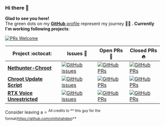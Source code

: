 ### Hi there 👋
**Glad to see you here!** <br> The green dots on my [**GitHub** profile](https://github.com/JakeFrostyYT?tab=repositories) represent my journey :running_man: **. Currently I'm working following projects**:

[![PRs Welcome](https://img.shields.io/badge/PRs-welcome-brightgreen.svg?style=flat&logo=github)](https://github.com/JakeFrostyYT)

|      Project :octocat:   |     Issues :bug:   | Open PRs :bell:  | Closed PRs :fire:  |
|-------------|-------------------|---|---|
| [**Nethunter-Chroot**](https://github.com/JakeFrostyYT/Nethunter-Chroot) | [![GitHub issues](https://img.shields.io/github/issues/JakeFrostyYT/Nethunter-Chroot?color=green&logo=github&style=flat)](https://github.com/JakeFrostyYT/Nethunter-Chroot/issues) | [![GitHub PRs](https://img.shields.io/github/issues-pr/JakeFrostyYT/Nethunter-Chroot?style=flat&logo=github)](https://github.com/JakeFrostyYT/Nethunter-Chroot/pulls)  | [![GitHub PRs](https://img.shields.io/github/issues-pr-closed/JakeFrostyYT/Nethunter-Chroot?style=flat&color=critical&logo=github)](https://github.com/JakeFrostyYT/Nethunter-Chroot/pulls?q=is%3Apr+is%3Aclosed)  |
| [**Chroot Update Script**](https://github.com/JakeFrostyYT/ChrootUpdateScript) | [![GitHub issues](https://img.shields.io/github/issues/JakeFrostyYT/ChrootUpdateScript?color=green&logo=github&style=flat)](https://github.com/JakeFrostyYT/ChrootUpdateScript/issues) | [![GitHub PRs](https://img.shields.io/github/issues-pr/JakeFrostyYT/ChrootUpdateScript?style=flat&logo=github)](https://github.com/JakeFrostyYT/ChrootUpdateScript/pulls)  | [![GitHub PRs](https://img.shields.io/github/issues-pr-closed/JakeFrostyYT/ChrootUpdateScript?style=flat&color=critical&logo=github)](https://github.com/JakeFrostyYT/ChrootUpdateScript/pulls?q=is%3Apr+is%3Aclosed)  |
| [**RTX Voice Unrestricted**](https://github.com/JakeFrostyYT/RTXVoiceUnrestricted) | [![GitHub issues](https://img.shields.io/github/issues/JakeFrostyYT/RTXVoiceUnrestricted?color=green&logo=github&style=flat)](https://github.com/JakeFrostyYT/RTXVoiceUnrestricted/issues) | [![GitHub PRs](https://img.shields.io/github/issues-pr/JakeFrostyYT/RTXVoiceUnrestricted?style=flat&logo=github)](https://github.com/JakeFrostyYT/RTXVoiceUnrestricted/pulls)  | [![GitHub PRs](https://img.shields.io/github/issues-pr-closed/JakeFrostyYT/RTXVoiceUnrestricted?style=flat&color=critical&logo=github)](https://github.com/JakeFrostyYT/RTXVoiceUnrestricted/pulls?q=is%3Apr+is%3Aclosed)  |
Consider leaving a :star:
<sup>All credits to ** this guy for the format(https://github.com/vinitshahdeo)**</sup>
<!--
